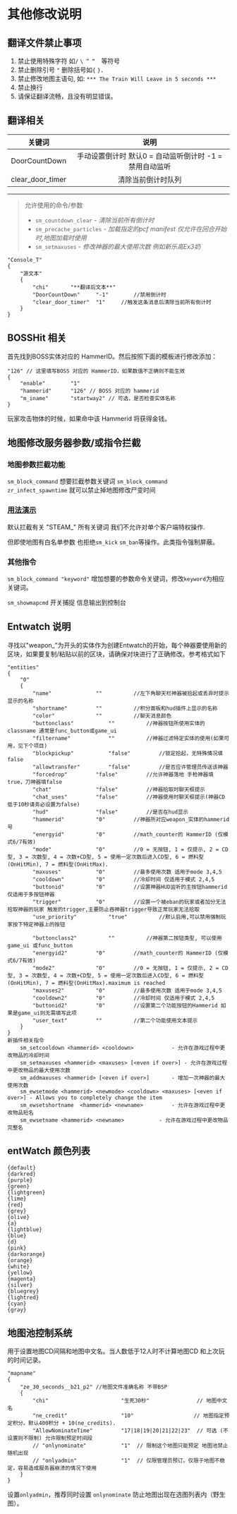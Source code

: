 # 其他修改说明

## 翻译文件禁止事项

1. 禁止使用特殊字符 如`/` `\` `＂` `“`　等符号
2. 禁止删除引号 `"` 删除括号如`{` `}`．
3. 禁止修改地图主语句, 如: `*** The Train Will Leave in 5 seconds ***`
4. 禁止换行
5. 请保证翻译流畅，且没有明显错误。

## 翻译相关
| 关键词 | 说明                                                                       |
|----------|:----------------------------------------------------------------------------:|
| DoorCountDown  | 手动设置倒计时 默认0 = 自动监听倒计时  -1 = 禁用自动监听  |
| clear_door_timer | 清除当前倒计时队列 |

---

> 允许使用的命令/参数
> - `sm_countdown_clear` - *清除当前所有倒计时*
> - `sm_precache_particles` - *加载指定的pcf manifest 仅允许在回合开始时,地图加载时使用*
> - `sm_setmaxuses` - *修改神器的最大使用次数 例如新乐高Ex3奶*
```
"Console_T"
{
	"源文本"
	{
		"chi"		"**翻译后文本**"
		"DoorCountDown"		"-1"       	//禁用倒计时
		"clear_door_timer"	"1"     //触发这条消息后清除当前所有倒计时
	}
}
```

## BOSSHit 相关

首先找到BOSS实体对应的 HammerID。然后按照下面的模板进行修改添加：

```
"126" // 这里填写BOSS 对应的 HammerID，如果数值不正确则不能生效
{
    "enable"		"1"
    "hammerid"		"126" // BOSS 对应的 hammerid
    "m_iname"		"startway2" // 可选，是否检查实体名称
}
```

玩家攻击物体的时候，如果命中该 Hammerid 将获得金钱。

## 地图修改服务器参数/或指令拦截

### 地图参数拦截功能

`sm_block_command` 想要拦截参数关键词
`sm_block_command zr_infect_spawntime` 就可以禁止掉地图修改尸变时间

### [用法演示](https://github.com/e54385991/UPKK_ZE_PUBLIC/blob/master/mapcfg/ze_grau_a03_4f.cfg#L21-L25)

默认拦截有关 "STEAM_" 所有关键词 我们不允许对单个客户端特权操作.

但即使地图有白名单参数 也拒绝`sm_kick` `sm_ban`等操作。此类指令强制屏蔽。

### 其他指令
`sm_block_command "keyword"` 增加想要的参数命令关键词，修改`keyword`为相应关键词。

`sm_showmapcmd` 开关捕捉 信息输出到控制台

## Entwatch 说明
寻找以"weapon_"为开头的实体作为创建Entwatch的开始，每个神器要使用新的区块，如果要复制/粘贴以前的区块，请确保对块进行了正确修改。参考格式如下

```
"entities"
{
	"0"
	{
		"name"				""			//左下角聊天栏神器被拾起或丢弃时提示显示的名称
		"shortname"			""			//积分面板和hud插件上显示的名称
		"color"				""			//聊天消息颜色
		"buttonclass"			""			//神器按钮所使用实体的classname 通常是func_button或game_ui
		"filtername"			""			//神器过滤特定实体的使用(如果可用，见下个项目)
		"blockpickup"			"false"			//锁定拾起，无特殊情况填false
		"allowtransfer"			"false"			//是否应许管理员传送该神器
		"forcedrop"			"false"			//允许神器落地 手枪神器填true，刀神器填false
		"chat"				"false"			//神器拾取时聊天框提示
		"chat_uses"			"false"			//神器使用时聊天框提示(神器CD低于10秒请务必设置为false)
		"hud"				"false"			//是否在hud显示
		"hammerid"			"0"			//神器所对应weapon_实体的hammerid号
		"energyid"			"0"			//math_counter的 HammerID (仅模式6/7有效)
		"mode"				"0"			//0 = 无按钮, 1 = 仅提示, 2 = CD型, 3 = 次数型, 4 = 次数+CD型, 5 = 使用一定次数后进入CD型, 6 = 燃料型(OnHitMin), 7 = 燃料型(OnHitMax).
		"maxuses"			"0"			//最多使用次数 适用于mode 3,4,5
		"cooldown"			"0"			//冷却时间 仅适用于模式 2,4,5
		"buttonid"			"0"			//设置神器HUD监听的主按钮hammerid 仅适用于多按钮神器
		"trigger"			"0"			//设置一个被eban的玩家或者加分无法拾取神器的玩家 触发的trigger,主要防止吞神器trigger导致正常玩家无法拾取
		"use_priority"			"true"			//默认启用,可以禁用强制玩家按下特定神器上的按钮
		
		"buttonclass2"			""			//神器第二按钮类型, 可以使用game_ui 或func_button
		"energyid2"			"0"			//math_counter的 HammerID (仅模式6/7有效)
		"mode2"				"0"			//0 = 无按钮, 1 = 仅提示, 2 = CD型, 3 = 次数型, 4 = 次数+CD型, 5 = 使用一定次数后进入CD型, 6 = 燃料型(OnHitMin), 7 = 燃料型(OnHitMax).maximum is reached
		"maxuses2"			"0"			//最多使用次数 适用于mode 3,4,5
		"cooldown2"			"0"			//冷却时间 仅适用于模式 2,4,5
		"buttonid2"			"0"			//设置第二个功能按钮的Hammerid 如果是game_ui则无需填写此项
		"user_text"			""			//第二个功能使用文本提示
	}
}
新插件相关指令
	sm_setcooldown <hammerid> <cooldown>			- 允许在游戏过程中更改物品的冷却时间
	sm_setmaxuses <hammerid> <maxuses> [<even if over>]	- 允许在游戏过程中更改物品的最大使用次数
	sm_addmaxuses <hammerid> [<even if over>]		- 增加一次神器的最大使用次数
	sm_ewsetmode <hammerid> <newmode> <cooldown> <maxuses> [<even if over>]	- Allows you to completely change the item
	sm_ewsetshortname  <hammerid> <newname> 		- 允许在游戏过程中更改物品短名
	sm_ewsetname <hammerid> <newname>			- 允许在游戏过程中更改物品完整名
```
## entWatch 颜色列表
```
{default}
{darkred}
{purple}
{green}
{lightgreen}
{lime}
{red}
{grey}
{olive}
{a}
{lightblue}
{blue}
{d}
{pink}
{darkorange}
{orange}
{white}
{yellow}
{magenta}
{silver}
{bluegrey}
{lightred}
{cyan}
{gray}
```

## 地图池控制系统

用于设置地图CD间隔和地图中文名。当人数低于12人时不计算地图CD 和上次玩的时间记录。

```
"mapname"
{
	"ze_30_seconds__b21_p2" //地图文件准确名称 不带BSP
	{
		"chi"		                "生死30秒"               // 地图中文名
		"ne_credit"		            "10"                   // 地图指定预定积分。默认400积分 + 10(ne_credits).
		"AllowNominateTime"         "17|18|19|20|21|22|23"  // 可选 (不设置则不限制) 允许限制预定时间段
		// "onlynominate"           "1"  // 限制这个地图只能预定 地图池禁止随机出现
		// "onlyadmin"              "1"  // 仅限管理员预订。仅限于地图不稳定，容易造成服务器崩溃的情况下使用
	}
}
```

设置`onlyadmin`，推荐同时设置 `onlynominate` 防止地图出现在选图列表内（野生图）。
